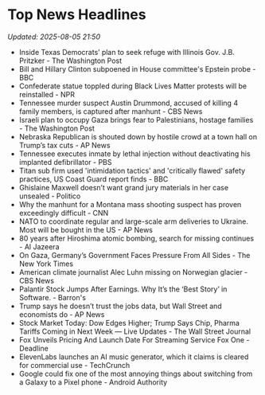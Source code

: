 # Top News Headlines

_Updated: 2025-08-05 21:50_

- Inside Texas Democrats’ plan to seek refuge with Illinois Gov. J.B. Pritzker - The Washington Post
- Bill and Hillary Clinton subpoened in House committee's Epstein probe - BBC
- Confederate statue toppled during Black Lives Matter protests will be reinstalled - NPR
- Tennessee murder suspect Austin Drummond, accused of killing 4 family members, is captured after manhunt - CBS News
- Israeli plan to occupy Gaza brings fear to Palestinians, hostage families - The Washington Post
- Nebraska Republican is shouted down by hostile crowd at a town hall on Trump’s tax cuts - AP News
- Tennessee executes inmate by lethal injection without deactivating his implanted defibrillator - PBS
- Titan sub firm used 'intimidation tactics' and 'critically flawed' safety practices, US Coast Guard report finds - BBC
- Ghislaine Maxwell doesn’t want grand jury materials in her case unsealed - Politico
- Why the manhunt for a Montana mass shooting suspect has proven exceedingly difficult - CNN
- NATO to coordinate regular and large-scale arm deliveries to Ukraine. Most will be bought in the US - AP News
- 80 years after Hiroshima atomic bombing, search for missing continues - Al Jazeera
- On Gaza, Germany’s Government Faces Pressure From All Sides - The New York Times
- American climate journalist Alec Luhn missing on Norwegian glacier - CBS News
- Palantir Stock Jumps After Earnings. Why It’s the ‘Best Story’ in Software. - Barron's
- Trump says he doesn’t trust the jobs data, but Wall Street and economists do - AP News
- Stock Market Today: Dow Edges Higher; Trump Says Chip, Pharma Tariffs Coming in Next Week — Live Updates - The Wall Street Journal
- Fox Unveils Pricing And Launch Date For Streaming Service Fox One - Deadline
- ElevenLabs launches an AI music generator, which it claims is cleared for commercial use - TechCrunch
- Google could fix one of the most annoying things about switching from a Galaxy to a Pixel phone - Android Authority